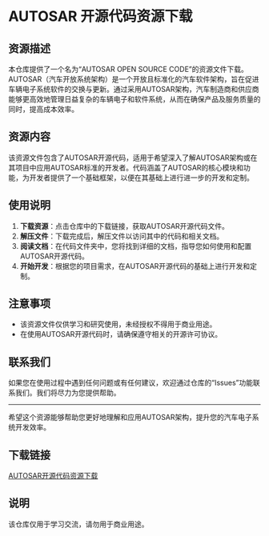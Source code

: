 # AUTOSAR 开源代码资源下载

## 资源描述

本仓库提供了一个名为“AUTOSAR OPEN SOURCE CODE”的资源文件下载。AUTOSAR（汽车开放系统架构）是一个开放且标准化的汽车软件架构，旨在促进车辆电子系统软件的交换与更新。通过采用AUTOSAR架构，汽车制造商和供应商能够更高效地管理日益复杂的车辆电子和软件系统，从而在确保产品及服务质量的同时，提高成本效率。

## 资源内容

该资源文件包含了AUTOSAR开源代码，适用于希望深入了解AUTOSAR架构或在其项目中应用AUTOSAR标准的开发者。代码涵盖了AUTOSAR的核心模块和功能，为开发者提供了一个基础框架，以便在其基础上进行进一步的开发和定制。

## 使用说明

1. **下载资源**：点击仓库中的下载链接，获取AUTOSAR开源代码文件。
2. **解压文件**：下载完成后，解压文件以访问其中的代码和相关文档。
3. **阅读文档**：在代码文件夹中，您将找到详细的文档，指导您如何使用和配置AUTOSAR开源代码。
4. **开始开发**：根据您的项目需求，在AUTOSAR开源代码的基础上进行开发和定制。

## 注意事项

- 该资源文件仅供学习和研究使用，未经授权不得用于商业用途。
- 在使用AUTOSAR开源代码时，请确保遵守相关的开源许可协议。

## 联系我们

如果您在使用过程中遇到任何问题或有任何建议，欢迎通过仓库的“Issues”功能联系我们。我们将尽力为您提供帮助。

---

希望这个资源能够帮助您更好地理解和应用AUTOSAR架构，提升您的汽车电子系统开发效率。

## 下载链接
[AUTOSAR开源代码资源下载](https://pan.quark.cn/s/d4a75d33c4a1)

## 说明

该仓库仅用于学习交流，请勿用于商业用途。

